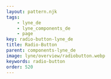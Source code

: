 ```yaml
---
layout: pattern.njk
tags: 
    - lyne_de
    - lyne_components_de
    - page
key: radio-button-lyne_de
title: Radio-Button
parent: components-lyne_de
image: lyne/overview/radiobutton.webp
keywords: radio-button
order: 520
---
```

